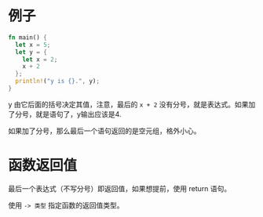 # 例子

``` rust
fn main() {
  let x = 5;
  let y = {
    let x = 2;
    x + 2
  };
  println!("y is {}.", y);
}
```

y 由它后面的括号决定其值，注意，最后的 `x + 2` 没有分号，就是表达式。如果加了分号，就是语句了，y输出应该是4.

如果加了分号，那么最后一个语句返回的是空元组，格外小心。

# 函数返回值

最后一个表达式（不写分号）即返回值，如果想提前，使用 return 语句。

使用 `-> 类型` 指定函数的返回值类型。
